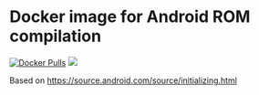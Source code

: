 # Docker image for Android ROM compilation

[![Docker Pulls](https://img.shields.io/docker/pulls/jereksel/android-rom-compilation.svg?maxAge=2592000)](https://hub.docker.com/r/jereksel/android-rom-compilation/)
[![](https://images.microbadger.com/badges/image/jereksel/android-rom-compilation.svg)](https://microbadger.com/images/jereksel/android-rom-compilation "Get your own image badge on microbadger.com")

Based on https://source.android.com/source/initializing.html
